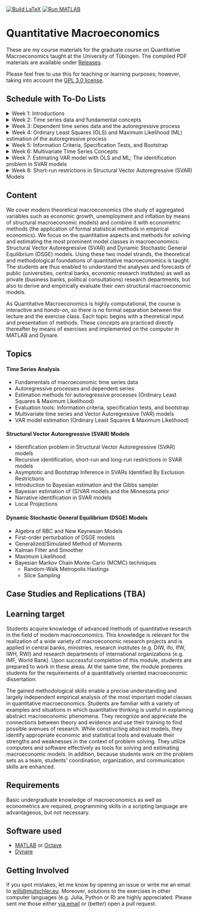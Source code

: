 [![Build LaTeX](../../actions/workflows/latex.yml/badge.svg)](../../actions/workflows/latex.yml)
[![Run MATLAB](../../actions/workflows/matlab.yml/badge.svg)](../../actions/workflows/matlab.yml)
# Quantitative Macroeconomics

These are my course materials for the graduate course on Quantitative Macroeconomics taught at the University of Tübingen.
The compiled PDF materials are available under [Releases](https://github.com/wmutschl/Quantitative-Macroeconomics/releases).

Please feel free to use this for teaching or learning purposes; however, taking into account the [GPL 3.0 license](https://choosealicense.com/licenses/gpl-3.0/).

## Schedule with To-Do Lists

<details>
  <summary>Week 1: Introductions</summary>

### Goals

* understand what Quantitative Macroeconomics is about
* decide whether you want to take the course
* prepare your computer for the course with MATLAB or Octave
* do your first steps in MATLAB or Octave
* (optionally) install GitKraken and do your first steps with git

### To Do

* [x] read the general course information.
* [x] have a look at the [exercises for week 1](https://github.com/wmutschl/Quantitative-Macroeconomics/releases/latest/download/week_1.pdf); we will do them together in class
* [x] prepare your computer
  * [x] install MATLAB R2023b following [this guide](https://uni-tuebingen.de/einrichtungen/zentrum-fuer-datenverarbeitung/dienstleistungen/clientdienste/software/matlab-einzelplatzlizenz/) if you are a student of the University of Tübingen
  * [x] watch [Introduction to MATLAB](https://youtu.be/_CbLr11aeQ4)
  * [x] (optionally) create an account on [GitHub.com](https://github.com/signup)
  * [x] (optionally) sign up for the [GitHub Students Developer Pack](https://education.github.com/pack) to get a free Pro license for GitKraken (among other things)
  * [x] (optionally) install the [GitKraken Client](https://gitkraken.com/download)  
* [x] write down all your questions
* [x] [schedule an online meeting](https://schedule.mutschler.eu) with me
  * [x] put *"I am interested in this course"* under *"What is the meeting about?"*
  * [x] check your emails and cancel the meeting again using the link in the email
  * [x] now you know how easy it is to schedule a meeting with me :-)
* [x] participate in the Q&A sessions

</details>

<details>
  <summary>Week 2: Time series data and fundamental concepts</summary>

### Goals

* learn how to obtain macroeconomic data from different sources
* learn how to visualize macroeconomic time series data and do some basic descriptive statistics with MATLAB
* learn about different frequencies and what they can be useful for
* understand the concept of a white noise process
* get intuition about stationarity, autocovariance function, lag-operator, conditional and unconditional moments
* simulate white noise processes and moving-averages in MATLAB

### To Do

* [x] review the solutions of [last week's exercises](https://github.com/wmutschl/Quantitative-Macroeconomics/releases/latest/download/week_1.pdf) and write down all your questions
* [x] read Bjørnland and Thorsrud (2015, Ch.1 and Ch.2) and Lütkepohl (2004, Sec. 2.1, 2.2, 2.3). Make note of all the aspects and concepts that you are not familiar with or that you find difficult to understand
* [x] do exercises 1 and 2, write down all your questions and problems; we'll do exercise 3 in class
* [x] participate in the Q&A sessions with all your questions and concerns
* [x] for immediate help: [schedule a meeting](https://schedule.mutschler.eu)
* [x] (optionally) checkout the short [Beginner Git Video Tutorials from GitKraken](https://www.gitkraken.com/learn/git/tutorials#beginner)

</details>

<details>
  <summary>Week 3: Dependent time series data and the autoregressive process</summary>

### Goals

* understand the concept of an AR(1) and AR(p) process
* get intuition about the law of large numbers and the central limit theorem
* visualize the law of large numbers and the central limit theorem for dependent data using Monte Carlo simulations

### To Do

* [x] review the solutions of [last week's exercises](https://github.com/wmutschl/Quantitative-Macroeconomics/releases/latest/download/week_2.pdf) and write down all your questions.
* [x] read Lütkepohl (2004, Sec. 2.2, 2.3, 2.5.2), Lütkepohl (2005, Appendix C) and Bjørnland and Thorsrud (2015, Ch.1 and Ch.2); make note of all the aspects and concepts that you are not familiar with or that you find difficult to understand
* [x] prepare exercise sheet 3: do exercises 1 and 3 at home, we'll do exercises 2 and 4 in class
* [x] participate in the Q&A sessions with all your questions and concerns
* [x] for immediate help: [schedule a meeting](https://schedule.mutschler.eu)
* [x] (optionally) checkout the short [Intermediate Git Video Tutorials from GitKraken](https://www.gitkraken.com/learn/git/tutorials#intermediate)

</details>

<details>
  <summary>Week 4: Ordinary Least Squares (OLS) and Maximum Likelihood (ML) estimation of the autoregressive process</summary>

### Goals

* review OLS and ML for the AR(p) process
* implement OLS and ML estimation of the AR(p) process

### To Do

* [x] review the solutions of [last week's exercises](https://github.com/wmutschl/Quantitative-Macroeconomics/releases/latest/download/week_3.pdf) and write down all your questions
* [x] read Lütkepohl (2004); make note of all the aspects and concepts that you are not familiar with or that you find difficult to understand
* [x] TRY (!!!) to do exercise sheet 4; particularly, create your own ARpOLS.m and ARpML.m functions
* [x] participate in the Q&A sessions with all your questions and concerns
* [x] for immediate help: [schedule a meeting](https://schedule.mutschler.eu)
* [x] (optionally) checkout the short [Advanced Git Video Tutorials from GitKraken](https://www.gitkraken.com/learn/git/tutorials#advanced)

</details>

<details>
  <summary>Week 5: Information Criteria, Specification Tests, and Bootstrap</summary>

### Goals

* understand the intuition of information criteria, specification tests and the bootstrap
* implement simple examples for information criteria, specification tests and the bootstrap for the univariate AR(p) process

### To Do

* [x] review the solutions of [last week's exercises](https://github.com/wmutschl/Quantitative-Macroeconomics/releases/latest/download/week_4.pdf) and write down all your questions
* [x] re-read Lütkepohl (2004) and quickly go through Kilian and Lütkepohl (2007, Ch. 12.2); make note of all the aspects and concepts that you are still not familiar with or that you find difficult to understand
* [x] TRY (!!!) to do exercises 1 and 2 of the problem set for week 5; we will do exercise 3 in class (see this [video](https://youtu.be/Itf-8Cp4xHI))
* [x] participate in the Q&A sessions with all your questions and concerns
* [x] for immediate help: [schedule a meeting](https://schedule.mutschler.eu)
* [x] (optionally) fork the course repository on GitHub

</details>

<details>
  <summary> Week 6: Multivariate Time Series Concepts</summary>

### Goals

Familiarize yourself with

* important matrix concepts such as Eigenvalues, Kronecker product, orthogonality, rotation matrices, Cholesky decomposition and Lyapunov equations
* multivariate notation and dimensions of vectors and matrices for VAR(p) models
* autocovariances, stability and covariance-stationarity in multivariate VAR(p) models
* the companion form

### To Do

* [x] Review the solutions of [last week's exercises](https://github.com/wmutschl/Quantitative-Macroeconomics/releases/latest/download/week_5.pdf) (except the bootstrap one) and write down all your questions
* [x] Read Kilian and Lütkepohl (2007, Ch. 2.2) and Lütkepohl (2005, Chapter 2 and Appendix A); make note of all the aspects and concepts that you are not familiar with or that you find difficult to understand
* [x] Do exercise sheet 6 (the solutions are already available)
* [x] If you have questions, get in touch with me via email or (better) [schedule a meeting](https://schedule.mutschler.eu)

</details>

<details>
  <summary> Week 7: Estimating VAR model with OLS and ML; The identification problem in SVAR models</summary>

### Goals

* estimate VAR models with Ordinary Least Squares (OLS) and Maximum Likelihood (ML)
* understand the identification problem in SVAR models

### To Do

* [ ] Review the solutions of [last week's exercises](https://github.com/wmutschl/Quantitative-Macroeconomics/releases/latest/download/week_6.pdf) and write down all your questions
* [ ] Read Kilian and Lütkepohl (2007, Ch. 2.3 and Ch. 2.6); make note of all the aspects and concepts that you are not familiar with or that you find difficult to understand
* [ ] Do exercises 1 and 2 of problem set 7; we will do exercise 3 in class
* [ ] If you have questions, get in touch with me via email or (better) [schedule a meeting](https://schedule.mutschler.eu)

</details>

<details>
  <summary> Week 8: Short-run restrictions in Structural Vector Autoregressive (SVAR) Models</summary>

### Goals

* understand recursive identification, short-run restrictions and the impact matrix
* implement recursive identification both via Cholesky or numerical optimization
* implement short-run restrictions using numerical optimization

### To Do

* [ ] Review the solutions of [last week's exercises](https://github.com/wmutschl/Quantitative-Macroeconomics/releases/latest/download/week_7.pdf) and write down all your questions
* [ ] Read Kilian and Lütkepohl (2007, Ch. 4.1, Ch. 7.6, Ch.8, Ch.9); make note of all the aspects and concepts that you are not familiar with or that you find difficult to understand
* [ ] Do exercises 1 and 2 from problem set 8; we will do exercise 3 in class
* [ ] If you have questions, get in touch with me via email or (better) [schedule a meeting](https://schedule.mutschler.eu)

</details>



## Content

We cover modern theoretical macroeconomics (the study of aggregated variables such as economic growth, unemployment and inflation by means of structural macroeconomic models) and combine it with econometric methods (the application of formal statistical methods in empirical economics). We focus on the quantitative aspects and methods for solving and estimating the most prominent model classes in macroeconomics: Structural Vector Autoregressive (SVAR) and Dynamic Stochastic General Equilibrium (DSGE) models. Using these two model strands, the theoretical and methodological foundations of quantitative macroeconomics is taught. The students are thus enabled to understand the analyses and forecasts of public (universities, central banks, economic research institutes) as well as private (business banks, political consultations) research departments, but also to derive and empirically evaluate their own structural macroeconomic models.

As Quantitative Macroeconomics is highly computational, the course is interactive and *hands-on*, so there is no formal separation between the lecture and the exercise class. Each topic begins with a theoretical input and presentation of methods. These concepts are practiced directly thereafter by means of exercises and implemented on the computer in MATLAB and Dynare.

## Topics

#### Time Series Analysis
- Fundamentals of macroeconomic time series data
- Autoregressive processes and dependent series
- Estimation methods for autoregressive processes (Ordinary Least Squares & Maximum Likelihood)
- Evaluation tools: Information criteria, specification tests, and bootstrap
- Multivariate time series and Vector Autoregressive (VAR) models
- VAR model estimation (Ordinary Least Squares & Maximum Likelihood)

#### Structural Vector Autoregressive (SVAR) Models
- Identification problem in Structural Vector Autoregressive (SVAR) models
- Recursive identification, short-run and long-run restrictions in SVAR models
- Asymptotic and Bootstrap Inference in SVARs Identified By Exclusion Restrictions
- Introduction to Bayesian estimation and the Gibbs sampler
- Bayesian estimation of (S)VAR models and the Minnesota prior
- Narrative identification in SVAR models
- Local Projections

#### Dynamic Stochastic General Equilibrium (DSGE) Models
- Algebra of RBC and New Keynesian Models
- First-order perturbation of DSGE models
- Generalized/Simulated Method of Moments
- Kalman Filter and Smoother
- Maximum Likelihood
- Bayesian Markov Chain Monte-Carlo (MCMC) techniques
  - Random-Walk Metropolis Hastings
  - Slice Sampling

## Case Studies and Replications (TBA)

## Learning target

Students acquire knowledge of advanced methods of quantitative research in the field of modern macroeconomics. This knowledge is relevant for the realization of a wide variety of macroeconomic research projects and is applied in central banks, ministries, research institutes (e.g. DIW, ifo, IfW, IWH, RWI) and research departments of international organizations (e.g. IMF, World Bank). Upon successful completion of this module, students are prepared to work in these areas. At the same time, the module prepares students for the requirements of a quantitatively oriented macroeconomic dissertation.

The gained methodological skills enable a precise understanding and largely independent empirical analysis of the most important model classes in quantitative macroeconomics. Students are familiar with a variety of examples and situations in which quantitative thinking is useful in explaining abstract macroeconomic phenomena. They recognize and appreciate the connections between theory and evidence and use their training to find possible avenues of research. While constructing abstract models, they identify appropriate economic and statistical tools and evaluate their strengths and weaknesses in the context of problem solving. They utilize computers and software effectively as tools for solving and estimating macroeconomic models. In addition, because students work on the problem sets as a team, students' coordination, organization, and communication skills are enhanced.

## Requirements

Basic undergraduate knowledge of macroeconomics as well as econometrics are required, programming skills in a scripting language are advantageous, but not necessary.

## Software used

* [MATLAB](https://mathworks.com) or [Octave](https://octave.org)
* [Dynare](https://www.dynare.org)

## Getting Involved
If you spot mistakes, let me know by opening an issue or write me an email to [willi@mutschler.eu](mailto:willi@mutschler.eu).
Moreover, solutions to the exercises in other computer languages (e.g. Julia, Python or R) are highly appreciated.
Please sent me those either [via email](mailto:willi@mutschler.eu) or (better) open a pull request.
